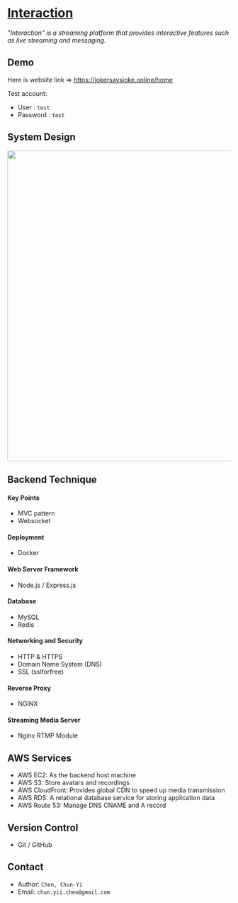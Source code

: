 # [Interaction](https://jokersaysjoke.online/home)
*"Interaction" is a streaming platform that provides interactive features such as live streaming and messaging.*
## Demo
Here is website link => <https://jokersaysjoke.online/home>

Test account:
- User : `test`
- Password : `test`

## System Design

<img src='https://github.com/jokersaysjoke/interaction/assets/110945189/62110516-4674-42eb-a56a-cd2d0d74cb9b' width='700px'>

## Backend Technique
#### Key Points
- MVC pattern
- Websocket

#### Deployment
- Docker

#### Web Server Framework
- Node.js / Express.js

#### Database
- MySQL
- Redis

#### Networking and Security
- HTTP & HTTPS
- Domain Name System (DNS)
- SSL (sslforfree)

#### Reverse Proxy
- NGINX

#### Streaming Media Server
- Nginx RTMP Module

## AWS Services
- AWS EC2: As the backend host machine
- AWS S3: Store avatars and recordings
- AWS CloudFront: Provides global CDN to speed up media transmission
- AWS RDS: A relational database service for storing application data
- AWS Route 53: Manage DNS CNAME and A record

## Version Control
- Git / GitHub

## Contact
- Author: `Chen, Chun-Yi`
- Email: `chun.yii.chen@gmail.com`
